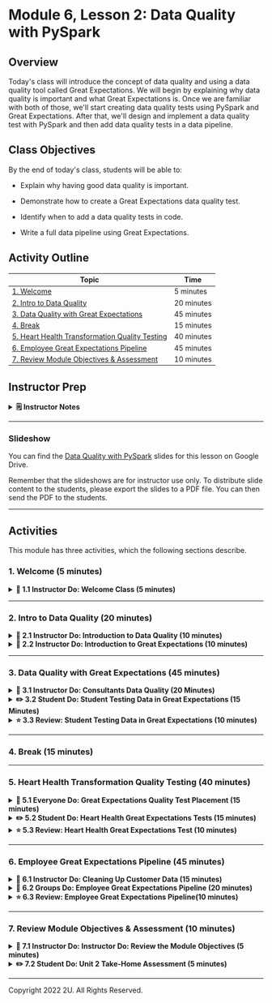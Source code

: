 # Module 6, Lesson 2: Data Quality with PySpark

## Overview

Today's class will introduce the concept of data quality and using a data quality tool called Great Expectations. We will begin by explaining why data quality is important and what Great Expectations is. Once we are familiar with both of those, we'll start creating data quality tests using PySpark and Great Expectations. After that, we'll design and implement a data quality test with PySpark and then add data quality tests in a data pipeline.

## Class Objectives

By the end of today's class, students will be able to:

* Explain why having good data quality is important.

* Demonstrate how to create a Great Expectations data quality test.

* Identify when to add a data quality tests in code.

* Write a full data pipeline using Great Expectations.

## Activity Outline

| Topic | Time |
| -- | -- |
| [1. Welcome](#Section1) | 5 minutes |
| [2. Intro to Data Quality](#Section2) | 20 minutes |
| [3. Data Quality with Great Expectations](#Section3) | 45 minutes |
| [4. Break](#Section4) | 15 minutes |
| [5. Heart Health Transformation Quality Testing](#Section5) | 40 minutes |
| [6. Employee Great Expectations Pipeline](#Section6) | 45 minutes |
| [7. Review Module Objectives & Assessment](#Section7) | 10 minutes |


## Instructor Prep

<details>
<summary><strong>🗒️  Instructor Notes</strong></summary>

* Many organizations deal with large data quality issues, which can be preventable by taking a proactive approach to identifying and resolving the issues.

* Students that have enjoyed the SQL and PySpark lessons so far, should find this lesson to be both engaging and interesting. Students will flex their knowledge of both SQL and PySpark to resolve data quality issues using the data quality tool, Great Expectations. Explain to the students that if they can learn how to identify and resolve these data quality issues, it will be a differentiator in the marketplace.

* This lesson intends to extend what students have already learned in the previous PySpark week. We will combine our knowledge of data pipelines and PySpark to create data pipelines that check the quality of the data as it flows through the pipeline.


</details>

---

### </a> Slideshow

You can find the [Data Quality with PySpark](https://docs.google.com/presentation/d/1E1KNI18RnWJDJvYLqCF0sRMxQDYq9E7D7WXLszi7_hk/edit?usp=sharing) slides for this lesson on Google Drive.

Remember that the slideshows are for instructor use only. To distribute slide content to the students, please export the slides to a PDF file. You can then send the PDF to the students.

---

## Activities

This module has three activities, which the following sections describe.

### 1. <a name="Section1"></a> Welcome (5 minutes)

<details>
  <summary><strong>📣 1.1 Instructor Do: Welcome Class (5 minutes)</strong></summary>

* Open the slides, and welcome the students to class.

* Begin by reminding students that the previous lesson focused on testing and improving the quality of their code.  In today's lesson the students will learn how to test and improve the quality of their data using an industry standard tool, Great Expectations, which allows teams to write and execute tests against their data pipeline.

* We will revisit some of our previous activities and show how we can test the quality of those datasets as well as use new datasets that will help us learn how to test data quality.

* We are also going to create a full data pipeline with data quality tests.

</details>

---

### 2. <a name="Section2"></a> Intro to Data Quality (20 minutes)

<details><summary><strong>📣 2.1 Instructor Do: Introduction to Data Quality (10 minutes)</strong></summary>
<br>

* Ask students if they have any ideas for how a business might end up with lower-quality data. Pause to take some answers.

* Share one reason with students: oftentimes businesses will need to ingest data from various external sources. Here are a few to mention:

  * APIs such as social networking sites, financial, or operational.

  * Files from external vendors. For example, you work for a company and your HR provider needs to send you a report everyday of new employees for your data lake.

* The above examples represent a subsection of data that we don't have a lot of control over. Whoever is providing you the data controls the quality of those datasets.

  * Explain to students why this is important. As the saying goes, "Garbage in, garbage out." In other words, if you use poor quality data to gain insights, you’re likely to make poor quality decisions. So having clean data is critical if you want to be able to provide value to your stakeholders.

* Mention to students that data quality issues come in all shapes and sizes. Here are a few data quality issue examples to share with students:

  * **Incorrect data types**: you were expecting a list of zip codes as string values, but they arrived as integer values.

  * **Incorrect number of columns**: you were expecting the dataset to have the following columns;street, city, and state, but you received the following columns instead; street, city, state, and zip code.

  * **Incorrect order of columns**: you expected the dataset to have the following columns: street, city, state, but you received the following columns instead: city, state, and street.

  * **Incorrect number of rows expected** you expected to get over 1,000 rows, but you received less than 1,000.

* Data quality issues can affect specific business rules. For example, the business requires all states to be abbreviated, and if they are not, that could be a violation of the business rules the stakeholders agreed upon.

* Explain to students that while there are some issues that are out of our hands with data quality, there are steps we can take to prevent data of poor quality being processed and we can notify stakeholders of these sorts of issues when they hit a certain predetermined threshold.

</details>

<details><summary><strong>📣 2.2 Instructor Do: Introduction to Great Expectations (10 minutes)</strong></summary>
<br>

* Point out to the students that now we know what constitutes a data quality issue, let's discuss what tools we can use to fix them.

* There are a few different popular data quality tools out there, but the one we’re going to use today is Great Expectations. Explain what this tool is and why data teams use it:

  * Great Expectations is an open-source testing tool used by data engineering and data science teams to validate and document their data to maintain data quality and improve communication among team members.

  * It is popular and widely used because of its readable Python methods that can be used with Pandas and PySpark.

* Great Expectations contains built-in tests where teams can make assumptions about their data and prove or disprove their assumptions by using the tests. For example, if you are ingesting data and the columns are different, then you can make the business decision, or assertion, to reject or continue to ingesting the file.

  * These assertions are the "expectations" that one can use to test data quality. For example, we can assert that a "Date" column exists when we import data from an external source with the following code:

    ```python
    expect_column_to_exist('Date')
    ```

    * Point out to the students that we could write a PyTest to test that the schema has a "Date" column, but this test would be more time consuming.

* Another advantage of Great Expectations is that it provides you with a library of Expectations for testing data so that you don't need to think up your own. We will look at a handful these Expectations in today's activities.

* Let the students know that Great Expectations is often used on the command line or Jupyter Notebooks, but we'll be using Great Expectations with Google Colab and install it using `!pip install great_expectations`.

* Send students the link to [Great Expectations](https://greatexpectations.io) and the [Great Expectations tutorial](https://docs.greatexpectations.io/docs/tutorials/getting_started/tutorial_overview).

* Answer any questions before moving on.

</details>

---

### 3.<a name="Section3"></a> Data Quality with Great Expectations (45 minutes)

<details>
<summary><strong>📣 3.1 Instructor Do: Consultants Data Quality (20 Minutes)</summary></strong>
<br>

* **Files:**

  * [consultants.csv](Activities/01-Ins_GE_Consultants/Resources/consultants.csv).

* Continuing with the slides and lead the students through this activity.

* Explain to the students that we will practice using Great Expectations by testing the quality of the `consultants.csv` dataset that contains information on technical consultants who’ve worked on various projects for a company.

* We are going to test the following characteristics about this dataset:

  * The number of columns in the dataset.

  * The number of rows in the dataset.

  * The order of the columns in the dataset.

  * If the distinct values in a column are in a specific set.

* First, open [consultants.ipynb](Activities/01-Ins_GE_Consultants/Solved/consultants.ipynb) in Google Colab.

1. Begin by installing Spark and Java, set the environment variables, and initializing Spark.

2. Next, install great expectations.

    ```python
    !pip install great_expectations
    ```

3. Import `SparkSession` and `great_expectations`, then create and start a Spark session as the following code shows:

    ```python
    # Import SparkSession and great expectations
    from pyspark.sql import SparkSession
    import great_expectations as ge

    # Create a SparkSession
    spark = SparkSession.builder.appName("SparkSQL").getOrCreate()
    # Start Spark session
    from pyspark import SparkFiles
    ```

4. Next, upload the `consultants.csv` file to Google Drive and read the `consultants.csv` file into a DataFrame as the following code shows:

    ```python
    # Read the data into a DataFrame.
    consultants_df = spark.read.csv('/content/consultants.csv', sep=',', header=True)
    consultants_df.show()
    ```

5. Share with students that to work with Great Expectations, we'll need to convert the Spark `consultants_df` DataFrame into a Great Expectations DataFrame as the following code shows:

    ```python
    # Convert the Spark DataFrame into a Great Expectations DataFrame.
    consultants_df_ge = ge.dataset.SparkDFDataset(consultants_df)
    ```

    * Point out that we can see all the functions for Great Expectations DataFrame by adding a period after `consultants_df_ge` and pressing enter.

      ![""](Images/great_expectations_methods.png)

    * Let the students know that we'll be using some of these functions in today's lesson to test the quality of our data.

6. Select the `.head()` function to show the first five rows of the DataFrame.

      ![""](Images/great_expectations_df.png)

7. Now that we've got the DataFrame created, let's create our first quality test! We’ll start by asserting that the number of columns in the dataset is "3" by using the following Expectations function, `expect_table_column_count_to_equal()`, as the following code shows:

    ```python
    # Test that there are 3 columns in the DataFrame.
    print(consultants_df_ge.expect_table_column_count_to_equal(3))
    ```

    * The output from running the code is a nested JSON object.

      ```text
      {
        "exception_info": {
          "raised_exception": false,
          "exception_traceback": null,
          "exception_message": null
        },
        "result": {
          "observed_value": 5
        },
        "success": false,
        "expectation_config": {
          "expectation_type": "expect_table_column_count_to_equal",
          "meta": {},
          "kwargs": {
            "value": 3,
            "result_format": "BASIC"
          }
        },
        "meta": {}
      }
      ```

   * Point out the how to determine if the test passed or failed by going over the following fields of the JSON object; `result`, `success`, and `expectations_config` keys.

      * The value associated with the `"result"` key is `"observed_value": 5` and tells us that the true number of columns is "5".

      * The value associated with the `"success"` key is `false` and tells us let's us that our expectation failed.

      * The value associated with the `"expectations_config"` key informs us of the test we ran `"expectation_type": "expect_table_column_count_to_equal"` and what value `"value": 3`, we used for the test.

  * Now change the number of columns to five so that our test passes as the following code shows:

    ```python
    print(consultants_df_ge.expect_table_column_count_to_equal(5))
    ```

   * When we execute our code the test passes.

      ```text
      {
        "result": {
          "observed_value": 5
        },
        "meta": {},
        "exception_info": {
          "raised_exception": false,
          "exception_traceback": null,
          "exception_message": null
        },
        "success": true,
        "expectation_config": {
          "expectation_type": "expect_table_column_count_to_equal",
          "kwargs": {
            "value": 5,
            "result_format": "BASIC"
          },
          "meta": {}
        }
      }
      ```

8. Next, we're going to test if the DataFrame has correct number of rows by using the `expect_table_row_count_to_equal()` Expectations function as the following code shows:

    ```python
    # Test that there are 8831 rows in the DataFrame.
    print(consultants_df_ge.expect_table_row_count_to_equal(8831))
    ```

   * The following output shows that this test passed.

    ```text
    {
        "result": {
          "observed_value": 8831
        },
        "meta": {},
        "exception_info": {
          "raised_exception": false,
          "exception_traceback": null,
          "exception_message": null
        },
        "success": true,
        "expectation_config": {
          "expectation_type": "expect_table_row_count_to_equal",
          "kwargs": {
            "value": 8831,
            "result_format": "BASIC"
          },
          "meta": {}
        }
      }
    ```

9. Next, run a test to determine if the columns are in the correct order using the Expectations function `expect_table_columns_to_match_ordered_list()`. We'll need to provide columns in the order in which they appear in the DataFrame in the form of a list as the argument as the following code shows:

    ```python
    # Test that the columns are in the correct order in the DataFrame.
    print(consultants_df_ge.expect_table_columns_to_match_ordered_list(['full_name',
                                                                        'age',
                                                                        'state',
                                                                        'hours_worked_in_2021',
                                                                        'consultant_type']))
    ```

    * The output from running the code indicates that our test passed because the columns are in the correct order.


10. Now, we are going to test that one of our columns, `consultant_type` contains specific values by using the Expectations function, `expect_column_values_to_be_in_set()` where the first argument is the column name, `consultant_type`, and the second argument is a list of values we expect that the column will contain as the following code shows:

    ```python
    # Test that the consultant_type column contains four job type values.
    print(consultants_df_ge.expect_column_values_to_be_in_set('consultant_type', ['Senior Software Engineer',
                                                                                  'Technical Lead',
                                                                                  'Software Engineer',
                                                                                  'Technical Architect']))
    ```

   * The output from running the code indicates that our test passed. If any of the columns did not have these job types then the test would have failed.

      ```text
        {
        "success": true,
        "meta": {},
        "exception_info": {
          "raised_exception": false,
          "exception_traceback": null,
          "exception_message": null
        },
        "expectation_config": {
          "meta": {},
          "kwargs": {
            "column": "consultant_type",
            "value_set": [
              "Senior Software Engineer",
              "Technical Lead",
              "Software Engineer",
              "Technical Architect"
            ],
            "result_format": "BASIC"
          },
          "expectation_type": "expect_column_values_to_be_in_set"
        },
        "result": {
          "element_count": 8831,
          "missing_count": 0,
          "missing_percent": 0.0,
          "unexpected_count": 0,
          "unexpected_percent": 0.0,
          "unexpected_percent_total": 0.0,
          "unexpected_percent_nonmissing": 0.0,
          "partial_unexpected_list": []
          }
        }
      ```

      * Point out that in the `"result"` JSON object we see more information than we have up to this point. This additional information tells us more about the quality of the data.

      * Go over the following parts of the `"result"` JSON object:
        * The row count, `"element_count"`, is 8,831.
        * The number of missing values, `"missing_count"`, is zero. If one or more rows had a missing value then this would be greater than zero.
        * The `"unexpected_count"` is zero. If a title had been misspelled in one or more rows then this would be greater than zero.
        * If the any rows didn't have a value then the `"missing_percent"` would be greater than zero.
        * If any rows had an unexpected count, then the `"unexpected_percent"` and `"unexpected_percent_total"` would be greater than zero, and the `"partial_unexpected_list"` would contain those unexpected values.

* Explain to students that they will have an opportunity to practice using Expectations in the next activity.

* Send out the [consultants.ipynb](Activities/01-Ins_GE_Consultants/Solved/consultants.ipynb) file to the students.

* Answer any questions before moving on.

</details>

<details>

<summary><strong>✏️ 3.2 Student Do: Student Testing Data in Great Expectations (15 Minutes)</summary></strong>
<br>

In this activity, the students will write Great Expectations tests against a dataset.

* **Files:**

   * [README.md](Activities/02-Stu_GE_Students/README.md)

   * [students.csv](Activities/02-Stu_GE_Students/Resources/students.csv)

   * [students_unsolved.py](Activities/02-Stu_GE_Students/Unsolved/students_unsolved.ipynb)


</details>

<details>

<summary><strong>⭐ 3.3 Review: Student Testing Data in Great Expectations (10 minutes)</strong></summary>
<br>

*  Send out the following solution file to the students:

  * [students_solved.ipynb](Activities/02-Stu_GE_Students/Solved/students_solved.ipynb)

* Continue with the slides, and review the activity.

* Open `students_solved.ipynb` in Colab, and then go through the code with the class while explaining the following:

  * A Great Expectations DataFrame is created as the following code shows:

    ```python
    # Convert the Spark DataFrame into a Great Expectations DataFrame.
    students_df_ge = ge.dataset.SparkDFDataset(students_df)
    students_df_ge.head()
    ```

  * We test that the Great Expectations DataFrame has the correct number of columns as the following code shows:

    ```python
    # Check that the DataFrame has the correct number of columns.
    print(students_df_ge.expect_table_column_count_to_equal(7))
    ```

  * We test that the Great Expectations DataFrame has the correct number of rows as the following code shows:

    ```python
    # Check that the DataFrame has the correct number of rows.
    print(students_df_ge.expect_table_row_count_to_equal(1000))
    ```

  * We test that the columns in the Great Expectations DataFrame are in the correct order using the `expect_table_columns_to_match_ordered_list` function as the following code shows:

    ```python
    # Test that the columns are in the order they are supposed to be.
    print(students_df_ge.expect_table_columns_to_match_ordered_list(['student_id',
                                                                    'student_name',
                                                                    'gender',
                                                                    'grade',
                                                                    'school_name',
                                                                    'reading_score',
                                                                    'math_score']))
    ```

* We test that the data in the "grade" column contains the following values "9th", "10th", "11th" using the `expect_column_values_to_be_in_set()` function as the following code shows:

    ```python
    # Test that the values in the grade column are in the set 9th, 10th, 11th, and 12th.
    print(students_df_ge.expect_column_values_to_be_in_set('grade', ['9th',
                                                                    '10th',
                                                                    '11th',
                                                                    '12th']))
    ```

* For the bonus, we can test that the "math_score" column datatype is an "InterType" using the `expect_column_values_to_be_of_type` function as the following code shows:

    ```python
    # Bonus: Test that the values in the math_score column are an integer datatype.
    print(students_df_ge.expect_column_values_to_be_of_type('math_score', 'IntegerType'))
    ```

* Answer any questions from students before moving on.

</details>

---

### 4. <a name="Section4"></a> Break (15 minutes)

---

### 5. <a name="Section5"></a> Heart Health Transformation Quality Testing (40 minutes)


<details>
<summary><strong>🎉 5.1 Everyone Do: Great Expectations Quality Test Placement (15 minutes) </strong></summary>
<br>

* **Files**

  * [README.md](Activities/03-Evr_GE_Org_Data/README.md)

  * [orgs.csv](Activities/03-Evr_GE_Org_Data/Resources/orgs.csv)

  * [org_data_unsolved.ipynb](Activities/03-Evr_GE_Org_Data/Unsolved/org_data_unsolved.ipynb)

* Continuing with the slides, lead the students through this activity.

* Explain that in this activity we will be focusing on where to implement data quality tests with Great Expectations.

  * Import `org_data_unsolved.ipynb` into Colab, import the dependencies, install Spark and Java, set the environment variables, and initialize Spark, and read in the `orgs.cvs` file into a Spark DataFrame.

  * Create a Great Expectations DataFrame.

    ```python
    # Create the Great Expectations DataFrame
    orgs_df_ge = ge.dataset.SparkDFDataset(orgs_df)
    orgs_df_ge.head()
    ```

    * Point out to the students that it is a best practice write test against the DataFrame after ingesting the data.

  * In the following code we are going to retrieve only the value from the `"success"` key for the Expectations of column and row count, and matching columns. This will determine if we should continue with any downstream transformation.



    ```python
    # Retrieve the values from the "success" fields for the column and row count and matching columns.
    result = []
    result.append(orgs_df_ge.expect_table_column_count_to_equal(8)['success'])
    result.append(orgs_df_ge.expect_table_row_count_to_equal(337)['success'])
    result.append(orgs_df_ge.expect_table_columns_to_match_ordered_list(['EIN',
                                                                  'ORGANIZATION',
                                                                  'TYPE',
                                                                  'ACTIVITY',
                                                                  'ASSET_AMOUNT',
                                                                  'INCOME_AMOUNT',
                                                                  'REVENUE_AMOUNT',
                                                                  'STATE'])['success'])
    print(result)
    ```

    * The output from running the code is `[True, True, True]`, which informs us that the column and row count, and matching columns are correct.

  * Next, explain to the students know that we are going to transform the data and run a test to make sure that the table columns match and the column "TYPE" contains the value `School Organization` in the transformed DataFrame.

    * To do so, we'll write a function that creates a temporary view, `orgs`, from the "orgs_df" DataFrame, create a transformed DataFrame from the temporary view by retrieving only the rows that contain the value, `School Organization`, from the "TYPE" column using Spark SQL, then we'll convert the transformed DataFrame into a Great Expectations DataFrame as the following code shows:

      ```python
      # Create a temporary view and transform the temporary view to retrieve only the "School Organization" values from the "TYPE" column.
      def transform_data():
          orgs_df.createOrReplaceTempView('orgs')

          transformed_df = spark.sql(
              """
              SELECT
                ORGANIZATION,
                TYPE,
                ACTIVITY,
                STATE
              FROM ORGS
              WHERE TYPE = 'School Organization'
              """
          )

          transformed_df = ge.dataset.SparkDFDataset(transformed_df)
          return transformed_df
      ```

  * Next, we'll write a conditional expression as the following code shows:
    * If the first tests failed, then the pipeline does not transform any data.

    * If the first test passed, then we call the `transform_data()` function and perform the following tests against the transformed DataFrame:
      * Test if the columns match an ordered list.
      * Test if the values from the "TYPE" column are `School Organization`.

    ```python
    # Run tests against the transformed DataFrame if the column and row count,
    # and matching columns are correct in the original DataFrame.
    if False in result:
      print("Failed")
    else:
      transformed_df = transform_data()
      transformed_result = []
      transformed_result.append(transformed_df.expect_table_columns_to_match_ordered_list(['ORGANIZATION',
                                                                                          'TYPE',
                                                                                          'ACTIVITY',
                                                                                          'STATE'])['success'])
      transformed_result.append(transformed_df.expect_column_values_to_be_in_set('TYPE', ['School Organization'])['success'])

    ```

    * Point out that if the column and row count, and matching columns were incorrect in the original DataFrame then the data would not be transformed. However, we know that the values in the `result` list are `[True, True, True]`, which means we can test that the transformed DataFrame columns will match an ordered list, and the values in the "TYPE" column are `School Organization`.

  * Finally, we determine if the transformation passed or failed using a conditional expression as the following code shows:

    ```python
    # Determine if the transformation passed or failed.
    if False in transformed_result:
      print('Failed')
    else:
      print('success')
    ```

    * The output tells us that transformation was a success.

* Answer any questions before moving on.

</details>

<details>
<summary><strong>✏️ 5.2 Student Do: Heart Health Great Expectations Tests (15 minutes)</summary></strong>
<br>

In this activity, students are will be writing Great Expectations tests against the Heart Health dataset and a transformed version of the dataset.

* **Files:**

  * [README.md](Activities/04-Stu_GE_Heart_Health/README.md)

  * [heart_health.csv](Activities/04-Stu_GE_Heart_Health/Resources/heart_health.csv)

  * [GE_heart_health_unsolved.ipynb](Activities/04-Stu_GE_Heart_Health/Unsolved/GE_heart_health_unsolved.ipynb)


</details>

<details>
    <summary><strong>⭐ 5.3 Review: Heart Health Great Expectations Test (10 minutes)</summary></strong>
<br>

*  Send out the following solution file to the students:

  * [GE_heart_health_solved.ipynb](Activities/04-Stu_GE_Heart_Health/Solved/GE_heart_health_solved.ipynb)

* Continue with the slides, and review the activity.

* Open `GE_heart_health_solved.ipynb` in Colab and import all the packages, upload the `heart_health.csv` file, and read the data into a Spark DataFrame, then go through the rest of the code with the class while explaining the following:

  * First we create a Great Expectations DataFrame as the following code shows:

    ```python
    # Create the Great Expectations DataFrame
    heart_health_df_ge = ge.dataset.SparkDFDataset(heart_health_df)
    heart_health_df_ge.head()
    ```


  * Next, we retrieve the values from the `"success"` fields using the Expectations that the row count is equal to 799, and that the "State" column contains the following values, `New York', 'Texas', 'California', 'Ohio', 'Washington'` as the following code shows:

    ```python
    # Retrieve the "success" fields for the column and row count.
    result = []
    result.append(heart_health_df_ge.expect_table_row_count_to_equal(799)['success'])
    result.append(heart_health_df_ge.expect_column_values_to_be_in_set('State', ['New York',
                                                                          'Texas',
                                                                          'California',
                                                                          'Ohio',
                                                                          'Washington'])['success'])
    print(result)
    ```

  * In our function to transform the original "heart_health_df" DataFrame, we create a temporary view, `'heart_health'` and then select the "State" and "LocationDesc" columns where the state is `'New York'` as the following code shows:

    ```python
    # Transform the heart_health_df DataFrame and retrieve the "State" and "LocationDesc" columns where the state is `'New York'.
    def transform_data():
      heart_health_df.createOrReplaceTempView('heart_health')

      transformed_df = spark.sql(
          """
          SELECT
            State,
            LocationDesc
          FROM heart_health
          WHERE State = 'New York'
          """
      )

      transformed_df = ge.dataset.SparkDFDataset(transformed_df)
      return transformed_df
    ```

  * Finally, explain to students that the last code block allows us to drive if the pipeline completes or not. By having data quality tests throughout the pipeline we can stop the pipeline if quality degrades at a specific point. Remind students that there is no right or wrong way to create data quality tests, the more the better though.

    ```python
    # Run tests against the transformed DataFrame if the column and row count are correct in the original DataFrame.
    if False in result:
      print("Failed")
    else:
      transformed_df = transform_data()
      transformed_result = []
      transformed_result.append(transformed_df.expect_column_values_to_be_in_set('State', ['New York'])['success'])
      transformed_result.append(transformed_df.expect_column_values_to_not_be_in_set('State', ['Texas', 'California', 'Ohio', 'Washington']))
      transformed_result.append(transformed_df.expect_table_row_count_to_be_between(1, 500))

      if False in transformed_result:
        print('Failed')
      else:
        print('success')
    ```

* Answer any questions the student might have before moving on.

</details>

- - -

### 6. <a name="Section6"></a> Employee Great Expectations Pipeline (45 minutes)

<details>
<summary><strong>📣 6.1 Instructor Do: Cleaning Up Customer Data (15 minutes) </strong></summary>
<br>

* **Files:**

  * [customer_data.csv](Activities/05-Ins_GE_Customer_Data/Resources/customer_data.csv)

  * [customers.ipynb](Activities/05-Ins_GE_Customer_Data/Solved/customers.ipynb)

* Continuing with the slides and lead the students through this activity.

* In the previous activities we learned how to direct the actions of a data pipeline using the results of data quality tests. Now we’ll learn the next step; figuring out what we can do with records that need to be fixed before we push them to a database table.

* Start by opening the [customers.ipynb](Activities/05-Ins_GE_Customer_Data/Solved/customers.ipynb) notebook and walk students through the code.

* After reading the Spark DataFrame it into a Great Expectations DataFrame, we'll write a test to determine that each column doesn't contain null value as the following code shows:

  ```python
  # Test that each column doesn't contain null values.
  for column in ['id', 'first_name', 'last_name', 'email', 'car']:
    print(customer_df_ge.expect_column_values_to_not_be_null(column=column)['success'])
  ```

  * The output from running the code informs us that the "email" and "car" columns contain null values, since the Boolean value for these columns is `False`

    ```text
    True
    True
    True
    False
    False
    ```

* Next, we'll write a function that removes the null values from a temporary view and saves the null values to a parquet file as the following code shows:

  ```python
    # Use a function to remove the null values from a temporary view and saves them to a parquet file.
    def separate_nulls():
      # Create a temporary view
      customer_df.createOrReplaceTempView('customers')
      # Use Spark SQL to retrieve all the null values form the temporary view.
      transformed_df = spark.sql(
          """
          SELECT
            *
          FROM customers
          WHERE car IS NULL OR email IS NULL
          """
      )
      # Add the null values to a new temporary view that we'll reference later.
      transformed_df.createOrReplaceTempView('removed_customers')
      # Write the null values to a parquet file.
      transformed_df.write.mode("overwrite").parquet("customers_null_car_or_email")
      print("Null values have been found and written to a temporary view, `removed_customers` and a parquet file,'customers_null_car_or_email'.")
    ```

  * Take a moment to review each part of the `separate_nulls()` function and check for understanding.
    * First, we create a temporary view, `customers`.
    * Using Spark SQL we select all the data where there are null values in the "email" and "car" columns and save the results to the "transformed_df" DataFrame.
    * Next, we write the data in the "transformed_df" DataFrame to a second temporary view. `removed_customers`.
    * And, we write the data in the "transformed_df" DataFrame to a parquet file in case we need to use the data for further analysis.
    * Finally, we add a print statement that to let others know where the data in the "transformed_df" DataFrame is located.

* Now we can use the `separate_nulls()` function to clean our data.

* Now, we'll write tests to verify that the "email" and "car" columns in the original Great Expectations DataFrame do not have null values. If the tests fail, then we'll call the `separate_nulls()` function to clean the Spark DataFrame as the following code shows:

  ```python
  # Retrieve the "success" fields for the "email" and "car" columns.
  result = []
  result.append(customer_df_ge.expect_column_values_to_not_be_null('email')['success'])
  result.append(customer_df_ge.expect_column_values_to_not_be_null('car')['success'])
  # If the "success" results are False then call the separate_null() function.
  # If there are no null values print "success".
  if False in result:
    separate_nulls()
  else:
    print("success")
  ```

* Next, we'll create a function to transform the `customers` temporary view for all the "ids" that are not in the `removed_customers` temporary view as the following code shows:

  ```python
    # Use a function to transform the customers temporary view if the id not in the removed_customers.temporary view.
    def transform_data():
      transformed_df = spark.sql(
          """
          SELECT
            UPPER(first_name) AS FIRST_NAME,
            UPPER(last_name) AS LAST_NAME,
            UPPER(email) AS EMAIL,
            UPPER(car) AS CAR,
            UNIX_TIMESTAMP() AS CREATED_AT,
            UNIX_TIMESTAMP() AS UPDATED_AT,
            'FROM CLIENT' AS SOURCE
          FROM customers
          WHERE id not in (select id from removed_customers)
          """
      )
      return transformed_df
  ```

  * Take a moment to review the Spark SQL code for the `transform_data()` function:
    * All the column names will be changed to uppercase.
    * A new column, "CREATED_AT", is created that contains a UNIX timestamp when the DataFrame was created.
    * A second new column, "UPDATED_AT", is created that contains a UNIX timestamp when the DataFrame was updated, which will be the same time as the "UPDATED_AT" column. If any columns need to be modified then the timestamp will need to be changed as well.
    * A third new column, "SOURCE", is created that contains the source of the data, which is the client.

  * Share with students that it is good practice to include metadata fields when ingesting data so that they can keep track of the source and when it was ingested or modified.

* Now, we call the `transform_data()` function and then convert the DataFrame to a Great Expectations DataFrame and retrieve the "success" field where there are no null values in the "EMAIL", "CAR", "CREATED_AT", "UPDATED_AT", and "SOURCE" columns. If there are no null values then we'll write the transformed data to a parquet file as the following code shows:

  ```python
  # Call the transformation function and convert the transformed DataFrame into a Great Expectations DataFrame
  transformed_df = transform_data()
  transformed_df_ge = ge.dataset.SparkDFDataset(transformed_df)
  # Retrieve the "success" fields for the all the modified columns in the transformed DataFrame.
  transformed_result = []
  transformed_result.append(transformed_df_ge.expect_column_values_to_not_be_null('EMAIL')['success'])
  transformed_result.append(transformed_df_ge.expect_column_values_to_not_be_null('CAR')['success'])
  transformed_result.append(transformed_df_ge.expect_column_values_to_not_be_null('CREATED_AT')['success'])
  transformed_result.append(transformed_df_ge.expect_column_values_to_not_be_null('UPDATED_AT')['success'])
  transformed_result.append(transformed_df_ge.expect_column_values_to_not_be_null('source')['success'])
  # If the "success" field is 'False' print "Failed", if not then write the transformed DataFrame to a parquet file.
  if False in transformed_result:
    print('Failed')
  else:
    transformed_df.write.mode("overwrite").parquet("customers")
    print("Success: Wrote the transformed data to a parquet file, 'customers'.")
  ```
  * Point out that we could also write the results to any type of file or SQL database.

* For the last step, check that the parquet file, `customers`, contains the transformed data.

  ```python
  # Read in our customers parquet data
  customers_p_df=spark.read.parquet('customers')
  customers_p_df.show(truncate=False)
  ```

    ![""](Images/parquet_customers.png)

* Send out the [customers.ipynb](Activities/05-Ins_GE_Customer_Data/Solved/customers.ipynb) file to the students.

* Share with students that they will have the opportunity to practice these sorts of pipelines in the next activity.

* Answer any questions before moving on.

</details>

<details>
<summary><strong>👥 6.2 Groups Do: Employee Great Expectations Pipeline (20 minutes)</summary></strong>
<br>

In this activity, the students will work in groups of two or three and create a data pipeline that removes the null values and transforms the data to include metadata.

* **Files:**

  * [README.md](Activities/06-Grp_Employee_GE_Pipeline/README.md)

  * [attrition.csv](Activities/06-Grp_Employee_GE_Pipeline/Resources/attrition.csv)

  * [GE_attrition_solved.ipynb](Activities/06-Grp_Employee_GE_Pipeline/Unsolved/GE_attrition_unsolved.ipynb)


</details>

<details>
    <summary><strong>⭐ 6.3 Review: Employee Great Expectations Pipeline(10 minutes)</summary></strong>
<br>

*  Send out the following solution file to the students:

  * [GE_attrition_solved.ipynb](Activities/06-Grp_Employee_GE_Pipeline/Solved/GE_attrition_solved.ipynb)

* Continue with the slides, and review the activity.

* Open `GE_attrition_solved.ipynb` in Colab and import all the packages, upload the `attrition.csv` file, and read the data into a Spark DataFrame, and then convert the Spark DataFrame, then go through the rest of the code and highlight the following steps:

  * First, we get the column names from the Spark DataFrame and save them to a list.

    ```python
    # Save the column names to a list.
    columns = employees_df.schema.names
    print(columns)
    ```

  * After we create the Great Expectations DataFrame, we check to see if any of the columns in the Great Expectations DataFrame as the following code shows:

    ```python
    # Test that each column doesn't contain null values. If a column does contain null values print out the column name.
    results = []
    for column in columns:
      results.append(employees_df_ge.expect_column_values_to_not_be_null(column=column)['success'])
    false_index = results.index(False)
    print(columns[false_index])
    ```

      * Before moving briefly explain that we iterate through the `columns` list and get the result from the "success" field for each column and save the value to the `results` list. Then, we find the indices of the list elements in the `results` list that are `False`, and use the indices to find the columns in the DataFrame that have null values.

      * Point out that there was only one column that had null values, the "Over18" column.

  * Then we write a the `clean_data()` function that creates a temporary view called `employees` and select the rows in the "Over18" column that are null, the values in the "attrition" column are "Yes", the values in the "StandardHours" column are less than 80, and the values in the "Age" column are less than 18 from the `employees` temporary view. Then, save the results as a new temporary view, `removed_employees`, and a parquet file, `removed_employees_parquet`, as the following code shows:

    ```python
    # Use a function to remove the null values and bad data from a temporary view and save the data with null values to a parquet file.
    def clean_data():
      employees_df.createOrReplaceTempView('employees')
      employee_null_df = spark.sql(
          """
          SELECT
            *
          FROM employees
          WHERE Over18 IS NULL
                OR Attrition == "Yes"
                OR StandardHours < 80
                OR Age < 18
          """
      )
      employee_null_df.createOrReplaceTempView('removed_employees')
      employee_null_df.write.mode("overwrite").parquet("removed_employees_parquet")
      print("Bad records found and written to a temporary view, 'removed_employees', and parquet , 'removed_employees_parquet'.")
    ```

  * Next, we retrieve the success fields for the columns that meet the criteria in the `clean_data()` function. If the columns meet the criteria then we call the `clean_data()` function as the following code shows:

    ```python
    # Retrieve the "success" fields for the columns that meet the criteria in the clean_data() function.
    result = []
    result.append(employees_df_ge.expect_column_values_to_not_be_null('Over18')['success'])
    result.append(employees_df_ge.expect_column_values_to_be_in_set('Attrition', ['Yes'])['success'])
    result.append(employees_df_ge.expect_column_values_to_be_between('StandardHours', 0, 80)['success'])
    result.append(employees_df_ge.expect_column_values_to_be_between('Age', 0, 18)['success'])
    # If the columns meet the criteria call the clean_data() function.
    if False in result:
      clean_data()
    else:
      print("success")
    ```

    * Go over the Expectations that are used for each data quality test and check for understanding.
    * The columns meet the criteria and the data in the the `employees` temporary view was cleaned.

  * Next, we check to see if the `removed_employees_parquet` contains the correct data and number of rows, 247, as the following code shows:

    ```python
    # Read in our customers parquet data
    removed_employees_df=spark.read.parquet('removed_employees_parquet')
    removed_employees_df.show(truncate=False)
    # Get the number of rows.
    removed_employees_df.count()
    ```

  * The next steps are to create a transformation function and then run a data quality test on the transformed DataFrame. To transform the data in the `employees` temporary view we select the 13 columns from the `employees` temporary view that are not in the `removed_employees` temporary view, and create three new columns as the following code shows:

    ```python
    # Use a function to transform the employees temporary view if the id is not in the removed_employees.
    def transform_data():
      transformed_df = spark.sql(
          """
          SELECT
            id,
            Attrition,
            BusinessTravel,
            DailyRate,
            Department,
            JobRole,
            HourlyRate,
            MonthlyIncome,
            MonthlyRate,
            OverTime,
            PercentSalaryHike,
            PerformanceRating,
            StandardHours,
            UNIX_TIMESTAMP() AS Created_At,
            UNIX_TIMESTAMP() AS Updated_at,
            'From Client' AS Source
          FROM employees
          WHERE id not in (select id from removed_employees)
          """
      )
      return transformed_df
      ```

  * For the last step, we call the `transform_data()` function, create a new Great Expectations DataFrame from the `transformed_df` DataFrame, and then run the following data quality tests; there are 16 columns, the "Source", "Created_At" and "Updated_At" columns don't contain null values, the "Attrition" column has only "No" values, and the "StandardHours" column has values between 80 and 150. If the "success" field is `True` we write the transformed data to a parquet file, `employee_parquet` as the following code shows:

    ```python
    # Call the transformation function and convert the transformed DataFrame into a Great Expectations DataFrame
    transformed_df = transform_data()
    transformed_df_ge = ge.dataset.SparkDFDataset(transformed_df)
    # Retrieve the "success" fields for the transformed DataFrame.
    transformed_result = []
    transformed_result.append(transformed_df_ge.expect_table_column_count_to_equal(16)['success'])
    transformed_result.append(transformed_df_ge.expect_column_values_to_not_be_null('Source')['success'])
    transformed_result.append(transformed_df_ge.expect_column_values_to_not_be_null('Created_At')['success'])
    transformed_result.append(transformed_df_ge.expect_column_values_to_not_be_null('Updated_At')['success'])
    transformed_result.append(transformed_df_ge.expect_column_values_to_be_in_set('Attrition', ['No'])['success'])
    transformed_result.append(transformed_df_ge.expect_column_values_to_be_between('StandardHours', 80, 150)['success'])
    # If the "success" field is 'False' print "Failed", if not then write the transformed DataFrame to a parquet file.
    if False in transformed_result:
      print('Failed')
    else:
      transformed_df.write.mode("overwrite").parquet("employee_parquet")
      print("Success: Wrote the transformed data to a parquet file, 'employee_parquet'")
    ```

  * Finally, we check to see if the `employee_parquet` contains the correct data and number of rows, 1,203, as the following code shows:

    ```python
    # Read in our customers parquet data
    employees_df=spark.read.parquet('employee_parquet')
    employees_df.show(truncate=False)
    # Get the number of rows.
    print(employees_df.count())
    ```

* Answer any questions before moving on.


</details>

---

### 7. <a name="Section7"></a> Review Module Objectives & Assessment (10 minutes)

<details>
<summary><strong>📣 7.1 Instructor Do: Instructor Do: Review the Module Objectives  (5 minutes)</strong></summary>
<br>

* Review this module's objectives:

  * Explain why testing your code can be beneficial.

  * Create basic PyTest functions to test your code.

  * Write PyTest code tests against an ETL pipeline.

  * Use code linters to find and fix issues and errors.

  * Explain why having good data quality is important.

  * Demonstrate how to create a Great Expectations data quality test.

  * Identify when to add a data quality tests in code.

  * Write a full data pipeline using Great Expectations.

Make sure to answer any lingering questions students may have.

</details>

<details>
  <summary><strong>✏️ 7.2 Student Do: Unit 2 Take-Home Assessment (5 minutes)</strong></summary>
<br>

Let the students know that they’ll be quizzed on their knowledge of Big Data, Spark SQL, PySpark, PyTest, and Great Expectations in the Unit 2 Assessment.

* **Files:**

  * [README.md](../../../03-Assessments/Unit_2_Assessment/README.md)

  * [Unit_2_Assessment_unsolved.ipynb](../../../03-Assessments/Unit_2_Assessment/Unsolved/Unit_2_Assessment_unsolved.ipynb)

* Open [README.md](../../../03-Assessments/Unit_2_Assessment/README.md), and then go over the content&mdash;which consists of information and instructions for the assessment&mdash;with the class.

</details>

---

Copyright 2022 2U. All Rights Reserved.
